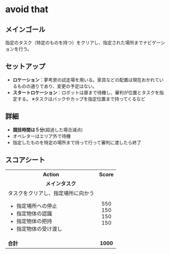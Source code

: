 # avoid that
## メインゴール
指定のタスク（特定のものを持つ）をクリアし、指定された場所までナビゲーションを行う。
## セットアップ
- **ロケーション**：夢考房の試走場を用いる。家具などの配置は現在おかれているものの通りであり、変更の予定はない。
- **スタートロケーション**：ロボットは扉まで待機し、審判が位置とタスクを指定する。
※タスクはバックやカップを指定位置まで持ってくるなど
## 詳細
- **競技時間は５分**(超過した場合減点)
- オペレターはエリア外で待機
- 指定したものを特定の場所まで持って行って審判に渡したら終了
## スコアシート
<table>
    <tr>
      <th> <b>Action</b> </th>
      <th> <b>Score</b> </th>
    </tr>
    <tr>
        <td colspan="2" align="center"> <b>メインタスク</b> </td>
    </tr>
  <tr>
    <td> タスクをクリアし、指定場所に向かう <br> 
      <ul>
        <li> 指定場所への停止 </li>
        <li> 指定物体の認識 </li>
        <li> 指定物体の把持</li>
        <li> 指定物体の受け渡し </li>
        <td align="center"> 550 <br> 150 <br> 150 <br> 150 </td>
      </ul> 
    </td>
  </tr>
      <td> <b>合計</b> </td>
      <td align="center"> <b>1000</b> </td>
    </tr>
</table>
